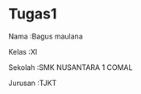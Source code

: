 # Tugas1
<p> Nama    :Bagus maulana <p>
<p> Kelas   :XI <p>
<p> Sekolah :SMK NUSANTARA 1 COMAL <p>
<p> Jurusan :TJKT <p>
